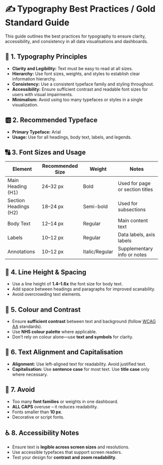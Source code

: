 # ✍️ Typography Best Practices / Gold Standard Guide

This guide outlines the best practices for typography to ensure clarity, accessibility, and consistency in all data visualisations and dashboards.

## 🎯 1. Typography Principles

- **Clarity and Legibility:** Text must be easy to read at all sizes.
- **Hierarchy:** Use font sizes, weights, and styles to establish clear information hierarchy.
- **Consistency:** Use a consistent typeface family and styling throughout.
- **Accessibility:** Ensure sufficient contrast and readable font sizes for users with visual impairments.
- **Minimalism:** Avoid using too many typefaces or styles in a single visualization.

## 🆎 2. Recommended Typeface

- **Primary Typeface:** Arial
- **Usage:** Use for all headings, body text, labels, and legends.

## 🔠 3. Font Sizes and Usage

| Element               | Recommended Size | Weight     | Notes                              |
|-----------------------|------------------|------------|----------------------------------|
| Main Heading (H1)     | 24–32 px         | Bold       | Used for page or section titles  |
| Section Headings (H2) | 18–24 px         | Semi-bold  | Used for subsections             |
| Body Text             | 12–14 px         | Regular    | Main content text                |
| Labels                | 10–12 px         | Regular    | Data labels, axis labels         |
| Annotations           | 10–12 px         | Italic/Regular | Supplementary info or notes  |

## 📏 4. Line Height & Spacing

- Use a line height of **1.4–1.6x** the font size for body text.
- Add space between headings and paragraphs for improved scanability.
- Avoid overcrowding text elements.

## 🎨 5. Colour and Contrast

- Ensure **sufficient contrast** between text and background (follow [WCAG AA](https://www.w3.org/WAI/WCAG21/quickref/#contrast-minimum) standards).
- Use **NHS colour palette** where applicable.
- Don’t rely on colour alone—use **text and symbols** for clarity.

## 📐 6. Text Alignment and Capitalisation

- **Alignment:** Use left-aligned text for readability. Avoid justified text.
- **Capitalisation:** Use **sentence case** for most text. Use **title case** only where necessary.

## 🚫 7. Avoid

- Too many **font families** or weights in one dashboard.
- **ALL CAPS** overuse – it reduces readability.
- Fonts smaller than **10 px**.
- Decorative or script fonts.

## ♿ 8. Accessibility Notes

- Ensure text is **legible across screen sizes** and resolutions.
- Use accessible typefaces that support screen readers.
- Test your design for **contrast and zoom readability**.